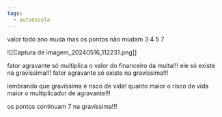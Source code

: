 ```yaml
---
tags:
  - autoescola
---
```

valor todo ano muda
mas os pontos não mudam
3
4
5
7

![[Captura de imagem_20240516_112231.png]]

fator agravante só multiplica o valor do financeiro da multa!!! 
ele só existe na gravíssima!!! fator agravante só existe na gravíssima!!!

lembrando que gravíssima é risco de vida!
quanto maior o risco de vida maior o multiplicador de agravante!!!

os pontos continuam 7 na gravíssima!!!